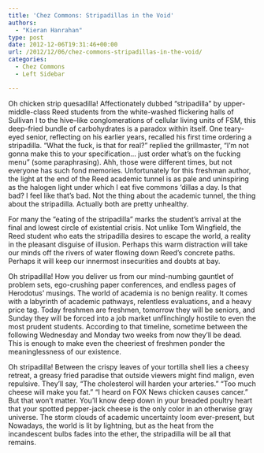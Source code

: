 ```yaml
---
title: 'Chez Commons: Stripadillas in the Void'
authors: 
  - "Kieran Hanrahan"
type: post
date: 2012-12-06T19:31:46+00:00
url: /2012/12/06/chez-commons-stripadillas-in-the-void/
categories:
  - Chez Commons
  - Left Sidebar

---
```

Oh chicken strip quesadilla! Affectionately dubbed “stripadilla” by upper-middle-class Reed students from the white-washed flickering halls of Sullivan I to the hive–like conglomerations of cellular living units of FSM, this deep-fried bundle of carbohydrates is a paradox within itself. One teary-eyed senior, reflecting on his earlier years, recalled his first time ordering a stripadilla. “What the fuck, is that for real?” replied the grillmaster, “I’m not gonna make this to your specification… just order what’s on the fucking menu” (some paraphrasing). Ahh, those were different times, but not everyone has such fond memories. Unfortunately for this freshman author, the light at the end of the Reed academic tunnel is as pale and uninspiring as the halogen light under which I eat five commons ‘dillas a day. Is that bad? I feel like that’s bad. Not the thing about the academic tunnel, the thing about the stripadilla. Actually both are pretty unhealthy.

For many the “eating of the stripadilla” marks the student’s arrival at the final and lowest circle of existential crisis. Not unlike Tom Wingfield, the Reed student who eats the stripadilla desires to escape the world, a reality in the pleasant disguise of illusion. Perhaps this warm distraction will take our minds off the rivers of water flowing down Reed’s concrete paths. Perhaps it will keep our innermost insecurities and doubts at bay.

Oh stripadilla! How you deliver us from our mind-numbing gauntlet of problem sets, ego-crushing paper conferences, and endless pages of Herodotus’ musings. The world of academia is no benign reality. It comes with a labyrinth of academic pathways, relentless evaluations, and a heavy price tag. Today freshmen are freshmen, tomorrow they will be seniors, and Sunday they will be forced into a job market unflinchingly hostile to even the most prudent students. According to that timeline, sometime between the following Wednesday and Monday two weeks from now they’ll be dead. This is enough to make even the cheeriest of freshmen ponder the meaninglessness of our existence.

Oh stripadilla! Between the crispy leaves of your tortilla shell lies a cheesy retreat, a greasy fried paradise that outside viewers might find malign, even repulsive. They’ll say, “The cholesterol will harden your arteries.” “Too much cheese will make you fat.” “I heard on FOX News chicken causes cancer.” But that won’t matter. You’ll know deep down in your breaded poultry heart that your spotted pepper-jack cheese is the only color in an otherwise gray universe. The storm clouds of academic uncertainty loom ever-present, but Nowadays, the world is lit by lightning, but as the heat from the incandescent bulbs fades into the ether, the stripadilla will be all that remains.